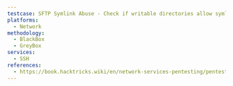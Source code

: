 ```yaml
---
testcase: SFTP Symlink Abuse - Check if writable directories allow symlink creation to sensitive paths
platforms: 
  - Network
methodology: 
  - BlackBox
  - GreyBox
services:
  - SSH
references:
  - https://book.hacktricks.wiki/en/network-services-pentesting/pentesting-ssh.html
---
```

